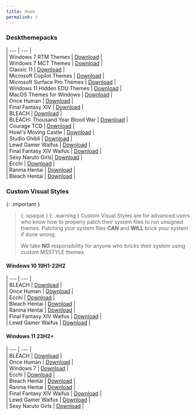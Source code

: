 ```yaml
---
title: Home
permalink: /
---
```


### Deskthemepacks
 
| --- | --- |  
| Windows 7 RTM Themes | [Download][Windows 7 RTM Themes] |  
| Windows 7 MCT Themes | [Download][Windows 7 MCT Themes] |  
| Classic 11 | [Download][Classic 11] |  
| Microsoft Copilot Themes | [Download][Microsoft Copilot Themes] |  
| Microsoft Surface Pro Themes | [Download][Microsoft Surface Pro Themes] |  
| Windows 11 Hidden EDU Themes | [Download][Windows 11 Hidden EDU Themes] |  
| MacOS Themes for Windows | [Download][MacOS Themes for Windows] |  
| Once Human | [Download][Once Human] |  
| Final Fantasy XIV | [Download][Final Fantasy XIV] |  
| BLEACH | [Download][BLEACH] |  
| BLEACH: Thousand Year Blood War | [Download][BLEACH: Thousand Year Blood War] |  
| Courage TCD | [Download][Courage TCD] |  
| Howl's Moving Castle | [Download][Howl's Moving Castle] |  
| Studio Ghibli | [Download][Studio Ghibli] |  
| Lewd Gamer Waifus | [Download][Lewd Gamer Waifus] |  
| Final Fantasy XIV Waifus | [Download][Final Fantasy XIV Waifus] |  
| Sexy Naruto Girls| [Download][Sexy Naruto Girls] |  
| Ecchi | [Download][Ecchi] |  
| Ranma Hentai | [Download][Ranma Hentai] |  
| Bleach Hentai | [Download][Bleach Hentai] |  

### Custom Visual Styles

{: .important }
> {: opaque }
> {: .warning }
> Custom Visual Styles are for advanced users who know how to properly patch their system files to run unsigned themes. 
> Patching your system files **CAN** and **WILL** brick your system if done wrong.
>
> We take **NO** responsibility for anyone who bricks their system using custom MSSTYLE themes.

#### Windows 10 19H1-22H2
 
| --- | --- |  
| BLEACH | [Download][BLEACH Themes for Windows 10 19H1-22H2] |  
| Once Human | [Download][Once Human Themes for Windows 10 19H1-22H2] |  
| Ecchi | [Download][Ecchi for Windows 10 19H1-22H2] |  
| Bleach Hentai | [Download][Bleach Hentai for Windows 10 19H1-22H2] |  
| Ranma Hentai | [Download][Ranma Hentai for Windows 10 19H1-22H2] |  
| Final Fantasy XIV Waifus | [Download][Final Fantasy XIV Waifus for Windows 10 19H1-22H2] |  
| Lewd Gamer Waifus | [Download][Lewd Gamer Waifus for Windows 10 19H1-22H2] |  


#### Windows 11 23H2+

| --- | --- |  
| BLEACH | [Download][BLEACH Themes for Windows 11] |  
| Once Human | [Download][Once Human Theme for Windows 11] |  
| Windows 7 | [Download][Windows 7 Themes for Windows 11] |  
| Ecchi | [Download][Ecchi for Windows 11] |  
| Bleach Hentai | [Download][Bleach Hentai for Windows 11] |  
| Ranma Hentai | [Download][Ranma Hentai for Windows 11] |  
| Final Fantasy XIV Waifus | [Download][Final Fantasy XIV Waifus for Windows 11] |  
| Lewd Gamer Waifus | [Download][Lewd Gamer Waifus for Windows 11] |  
| Sexy Naruto Girls | [Download][Sexy Naruto Girls for Windows 11] |  

<!-- ////////////////////////////////////////////////////////////////////////////////////////////////////////////////////// -->

[BLEACH Themes for Windows 10 19H1-22H2]:https://github.com/The-Back-Room/BLEACH-UI-X2-Themes-for-Windows-10-19H1-22H2/

[Once Human Themes for Windows 10 19H1-22H2]: https://github.com/The-Back-Room/Once-Human-UI-X2-Themes-for-Windows-10-19H1-22H2/

[BLEACH Themes for Windows 11]: https://github.com/The-Back-Room//BLEACH-UI-X2-Themes-for-Windows-11-23h2/

[BLEACH Themes for Windows 11]: https://github.com/The-Back-Room/BLEACH-Themes-for-Windows-11/

[Once Human Theme for Windows 11]: https://github.com/The-Back-Room/Once-Human-UI-X2-Theme-for-Windows-11-23H2/

[Windows 7 Themes for Windows 11]: https://github.com/The-Back-Room/Windows-7-Themes-for-Windows-11/

[Windows 7 RTM Themes]: https://gitlab.com/the-back-room/Themes/-/archive/main/Themes-main.zip?path=Windows/SFW/Windows-7-RTM-Themes

[Windows 7 MCT Themes]: https://gitlab.com/the-back-room/Themes/-/archive/main/Themes-main.zip?path=Windows/SFW/Windows-7-MCT-Themes

[Classic 11]: https://gitlab.com/the-back-room/Themes/-/archive/main/Themes-main.zip?path=Windows/SFW/Classic-11

[Microsoft Copilot Themes]: https://gitlab.com/the-back-room/Themes/-/archive/main/Themes-main.zip?path=Windows/SFW/Microsoft-Copilot

[Microsoft Surface Pro Themes]: https://gitlab.com/the-back-room/Themes/-/archive/main/Themes-main.zip?path=Windows/SFW/Microsoft-Surface-Pro

[MacOS Themes for Windows]: https://gitlab.com/the-back-room/Themes/-/archive/main/Themes-main.zip?path=Windows/SFW/MacOS-Themes-for-Windows

[Once Human]: https://gitlab.com/the-back-room/Themes/-/archive/main/Themes-main.zip?path=Windows/SFW/Once-Human

[Windows 11 Hidden EDU Themes]: https://gitlab.com/the-back-room/Themes/-/archive/main/Themes-main.zip?path=Windows/SFW/Windows-11-Hidden-EDU-Themes

[Final Fantasy XIV]: https://gitlab.com/the-back-room/Themes/-/archive/main/Themes-main.zip?path=Windows/SFW/FFXIV

[BLEACH]: https://gitlab.com/the-back-room/Themes/-/archive/main/Themes-main.zip?path=Windows/SFW/BLEACH

[BLEACH: Thousand Year Blood War]: https://gitlab.com/the-back-room/Themes/-/archive/main/Themes-main.zip?path=Windows/SFW/BLEACH-TYBW

[Courage TCD]: https://gitlab.com/the-back-room/Themes/-/archive/main/Themes-main.zip?path=Windows/SFW/Courage-TCD

[Howl's Moving Castle]: https://gitlab.com/the-back-room/Themes/-/archive/main/Themes-main.zip?path=Windows/SFW/Howls-Moving-Castle

[Studio Ghibli]: https://gitlab.com/the-back-room/Themes/-/archive/main/Themes-main.zip?path=Windows/SFW/Studio-Ghibli

[Ecchi for Windows 10 19H1-22H2]: https://github.com/The-Back-Room//Ecchi-UI-X2-Theme-for-Windows-10-19H1-22H2/

[Bleach Hentai for Windows 10 19H1-22H2]: https://github.com/The-Back-Room//Bleach-Hentai-UI-X2-Themes-for-Windows-10-19H1-22H2/

[Ranma Hentai for Windows 10 19H1-22H2]: https://github.com/The-Back-Room//Ranma-Hentai-UI-X2-Theme-for-Windows-10-19H1-22H2/

[Final Fantasy XIV Waifus for Windows 10 19H1-22H2]: https://github.com/The-Back-Room//Final-Fantasy-XIV-Waifus-UI-X2-Theme-for-Windows-10-19H1-22H2/

[Lewd Gamer Waifus for Windows 10 19H1-22H2]: https://github.com/The-Back-Room/Lewd-Gamer-Waifus-UI-X2-Theme-for-Windows-10-19H1-22H2/

[Sexy Naruto Girls for Windows 10 19H1-22H2]: https://github.com/The-Back-Room/Sexy-Naruto-Girls-Theme-for-Windows-10-19H1-22H2/

[Ecchi for Windows 11]: https://github.com/The-Back-Room//Ecchi-UI-X2-Theme-for-Windows-11-23H2/

[Bleach Hentai for Windows 11]: https://github.com/The-Back-Room//Bleach-Hentai-UI-X2-Themes-for-Windows-11-23H2/

[Ranma Hentai for Windows 11]: https://github.com/The-Back-Room//Ranma-Hentai-UI-X2-Theme-for-Windows-11-23H2/

[Final Fantasy XIV Waifus for Windows 11]: https://github.com/The-Back-Room//Final-Fantasy-XIV-Waifus-UI-X2-Theme-for-Windows-11-23H2/

[Lewd Gamer Waifus for Windows 11]: https://github.com/The-Back-Room/Lewd-Gamer-Waifus-UI-X2-Theme-for-Windows-11-23H2/

[Sexy Naruto Girls for Windows 11]: https://github.com/The-Back-Room/Sexy-Naruto-Girls-Theme-for-Windows-11-23H2/

[Lewd Gamer Waifus]: https://gitlab.com/the-back-room/Themes/-/archive/main/Themes-main.zip?path=Windows/NSFW/Lewd-Gamer-Waifus

[Final Fantasy XIV Waifus]: https://gitlab.com/the-back-room/Themes/-/archive/main/Themes-main.zip?path=Windows/NSFW/Final-Fantasy-XIV-Waifus

[Sexy Naruto Girls]: https://gitlab.com/the-back-room/Themes/-/archive/main/Themes-main.zip?path=Windows/NSFW/Sexy-Naruto-Girls

[Ecchi]: https://gitlab.com/the-back-room/Themes/-/archive/main/Themes-main.zip?path=Windows/NSFW/Ecchi

[Ranma Hentai]: https://gitlab.com/the-back-room/Themes/-/archive/main/Themes-main.zip?path=Windows/NSFW/Ranma-Hentai

[Bleach Hentai]: https://gitlab.com/the-back-room/Themes/-/archive/main/Themes-main.zip?path=Windows/NSFW/Bleach-Hentai

<!-- ////////////////////////////////////////////////////////////////////////////////////////////////////////////////////// -->